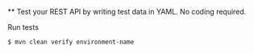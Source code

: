 ** Test your REST API by writing test data in YAML. No coding required.


Run tests
````bash
$ mvn clean verify environment-name
````
